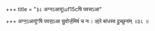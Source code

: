 +++
title = "३८ अग्नऽआयू\uf15cषि पवसऽआ"

+++
अग्न॒ऽआयू॑ꣳषि पवस॒ऽआ सु॒वोर्ज॒मिषं॑ च नः। आ॒रे बा॑धस्व दु॒च्छुना॑म् ॥३८ ॥